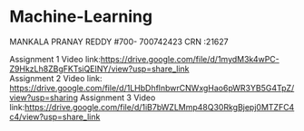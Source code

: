 # Machine-Learning
MANKALA PRANAY REDDY
#700- 700742423
CRN :21627

Assignment 1 Video link:https://drive.google.com/file/d/1mydM3k4wPC-Z9HkzLh8ZBgFKTsiQEINY/view?usp=share_link                            
Assignment 2 Video link: https://drive.google.com/file/d/1LHbDhflnbwrCNWxgHao6pWR3YB5G4TpZ/view?usp=sharing
Assignment 3 Video link:https://drive.google.com/file/d/1iB7bWZLMmp48Q30RkgBjepj0MTZFC4c4/view?usp=share_link

